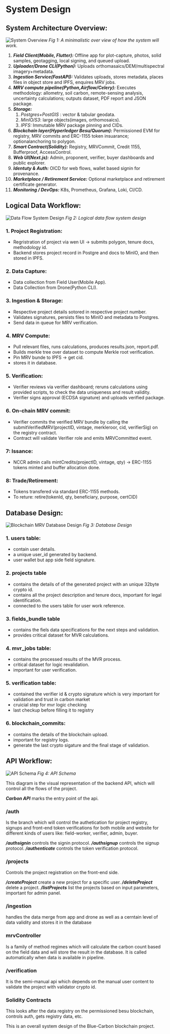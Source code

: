 
# System Design

## System Architecture Overview:

![System Overview](diagrams/System%20Overview.png)
*Fig 1: A minimalistic over view of how the system will work.*

1. ***Field Client(Mobile, Flutter):*** Offline app for plot-capture, photos, solid samples, geotagging, local signing, and queued upload.
2. ***Uploader/Drone CLI(Python):*** Uploads orthomasaics/DEM/multispectral imagery+metadata.
3. ***Ingestion Service(FastAPI):*** Validates uploads, stores metadata, places files in object store and IPFS, enquires MRV jobs.
4. ***MRV compute pipeline(Python,Airflow/Celery):*** Executes methodology: allometry, soil carbon, remote-sensing analysis, uncertainty calculations; outputs dataset, PDF report and JSON package.
5. ***Storage:***  
   1. _Postgres+PostGIS_ : vector & tabular geodata.
   2. _MinIO/S3_: large objects(images, orthomosaics).
   3. _IPFS:_ Immutable MRV package pinning and CIDs.
6. ***Blockchain layer(Hyperledger Besu/Quorum):*** Permissioned EVM for registry, MRV commits and ERC-1155 token insuarance; optionalanchoring to polygon.
7. ***Smart Contract(Solidity):*** Registry, MRVCommit, Credit 1155, Bufferproof, AccessControl.
8. ***Web UI(Next.js):*** Admin, proponent, verifier, buyer dashboards and public explorer.
9. ***Identuty & Auth:*** OICD for web flows, wallet based signin for provenance.
10. ***Marketplace / Retirement Service:*** Optional marketplace and retirement certificate generator.
11. ***Monitoring / DevOps:*** K8s, Prometheus, Grafana, Loki, CI/CD.

## Logical Data Workflow:

![Data Flow System Design](diagrams/Data%20Flow%20System%20Design.jpg)
*Fig 2: Logical data flow system design*

### 1. Project Registration:

- Regristration of project via wen UI -> submits polygon, tenure docs, methodology id.
- Backend stores project record in Postgre and docs to MinIO, and then stored in IPFS.

### 2. Data Capture:

- Data collection from Field User(Mobile App).
- Data Collection from Drone(Python CLI).

### 3. Ingestion & Storage:

- Respective project details sotored in respective project number.
- Validates signatures, persists files to MinIO and metadata to Postgres.
- Send data in queue for MRV verification.

### 4. MRV Compute:

- Pull relevant files, runs calculations, produces results.json, report.pdf.
- Builds merkle tree over dataset to compute Merkle root verification.
- Pin MRV bunde to IPFS -> get cid.
- stores it in database.

### 5. Verification:

- Verifier reviews via verifier dashboard; reruns calculations using provided scripts, to check the data uniqueness and result validity.
- Verifier signs approval (ECDSA signature) and uploads verified package.

### 6. On-chain MRV commit:

- Verifier commits the verified MRV bundle by calling the submitVerifiedMRV(projectID, vintage, merkleroor, cid, verifierSig) on the registry contract.
- Contract will validate Verifier role and emits MRVCommitted event.

### 7: Issance:

- NCCR admin calls mintCredits(projectID, vintage, qty) -> ERC-1155 tokens minted and buffer allocation done.

### 8: Trade/Retirement:
- Tokens transfered via standard ERC-1155 methods.
- To reture: retire(tokenId, qty, beneficiary, purpose, certCID)

## Database Design:

![Blockchain MRV Database Design](diagrams/Blockchain%20MRV%20Database%20Design.jpg)
*Fig 3: Database Design*

### 1. users table:

- contain user details.
- a unique user_id generated by backend.
- user wallet but app side field signature.

### 2. projects table

- contains the details of of the generated project with an unique 32byte crypto id.
- contains all the project description and tenure docs, important for legal identification.
- connected to the users table for user work reference.

### 3. fields_bundle table
- contains the fiels data specifications for the next steps and validation.
- provides critical dataset for MVR calculations.

### 4. mvr_jobs table:

- contains the processed results of the MVR process.
- critical dataset for logic revalidation.
- important for user verification.

### 5. verification table:
- contained the verifier id & crypto signature which is very important for validation and trust in carbon market
- cruicial step for mvr logic checking
- last checkup before filling it to registry

### 6. blockchain_commits:
- contains the details of the blockchain upload.
- important for registry logs.
- generate the last crypto sigature and the final stage of validation.

## API Workflow:

![API Schema](diagrams/api%20Schema.jpg)
*Fig 4: API Schema*

This diagram is the visual representation of the backend API, which will control all the flows of the project.

***Carbon API*** marks the entry point of the api.

### /auth
Is the branch which will control the authetication for project registry, signups and front-end token verifications for both mobile and website for different kinds of users like: field-worker, verifier, admin, buyer.

***/authsignin*** controls the signin protocol.
***/authsignup*** controls the signup protocol.
***/authenticate*** controls the token verification protocol.

### /projects
Controls the project registration on the front-end side.

***/createProject*** create a new project for a specific user.
***/deleteProject*** delete a project.
***/listProjects*** list the projects based on input parameters, important for admin panel.

### /ingestion
handles the data merge from app and drone as well as a cerntain level of data validity and stores it in the database 

### mrvController
Is a family of method regimes which will calculate the carbon count based on the field data and will store the result in the database. It is called automatically when data is available in pipeline.

### /verification
It is the semi-manual api which depends on the manual user content to validate the project with validator crypto id.

### Solidity Contracts
This looks after the data registry on the permissioned besu blockchain, controls auth, gets registry data, etc.

This is an overall system design of the Blue-Carbon blockchain project.